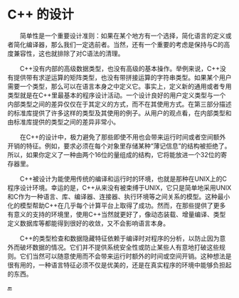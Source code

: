 # C++ 的设计

&emsp;&emsp;简单性是一个重要设计准则：如果在某个地方有一个选择，简化语言的定义或者简化编译器，那么我们一定选前者。当然，还有一个重要的考虑是保持与C的高度兼容性，这也就排除了对C语法的清理。

&emsp;&emsp;C++没有内部的高级数据类型，也没有高级的基本操作。举例来说，C++没有提供带有求逆运算的矩阵类型，也没有带拼接运算的字符串类型。如果某个用户需要一个类型，那么可以在语言本身之中定义它。事实上，定义新的通用或者专用类型就是在C++里最基本的程序设计活动。一个设计良好的用户定义类型与一个内部类型之间的差异仅仅在于其定义的方式，而不在其使用方式。在第三部分描述的标准库提供了许多这样的类型及其使用的例子。从用户的观点看，在内部类型和由标准库提供的类型之间的差异非常小。


&emsp;&emsp;在C++的设计中，极力避免了那些即使不用也会带来运行时间或者空间额外开销的特征。例如，要求必须在每个对象里存储某种“薄记信息”的结构被拒绝了。所以，如果你定义了一种由两个16位的量组成的结构，它将能放进一个32位的寄存器里。

&emsp;&emsp;C++被设计为能使用传统的编译和运行时的环境，也就是那种在UNIX上的C程序设计环境。幸运的是，C++从来没有被束缚于UNIX，它只是简单地采用UNIX和C作为一种语言、库、编译器、连接器、执行环境等之间关系的模型。这种最小化的模型帮助C++在几乎每个计算平台上取得了成功。然而，在那些提供了更多有意义的支持的环境里，使用C++当然就更好了，像动态装载、增量编译、类型定义数据库等都能得到很好的收敛，又不会影响语言本身。

&emsp;&emsp;C++的类型检查和数据隐藏特征依赖于编译时对程序的分析，以防止因为意外而破坏数据的情况。它们并不提供系统安全性或防止某些人有意地打破这些规则。它们当然可以随意使用而不会带来运行时额外的时间或空间开销。这种想法是很有用的，一种语言特征必须不仅是优美的，还是在真实程序的环境中能够负担起的东西。


🔚

